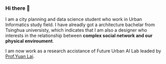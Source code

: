 ### Hi there 👋

I am a city planning and data science student who work in Urban Informatics study field. I have alreadly got a architecture bachelar from Tsinghua universisty, which indicates that I am also a designer who interests in the relationship between **complex social network and our physical enviroument**.

I am now work as a research accistance of Future Urban AI Lab leaded by [Prof.Yuan Lai](http://www.mit.edu/~yuanlai/).

<!--
**Evanlou/evanlou** is a ✨ _special_ ✨ repository because its `README.md` (this file) appears on your GitHub profile.

Here are some ideas to get you started:

- 🔭 I’m currently working on ...
- 🌱 I’m currently learning ...
- 👯 I’m looking to collaborate on ...
- 🤔 I’m looking for help with ...
- 💬 Ask me about ...
- 📫 How to reach me: ...
- 😄 Pronouns: ...
- ⚡ Fun fact: ...
-->

